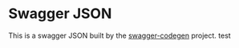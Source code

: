 # Swagger JSON
This is a swagger JSON built by the [swagger-codegen](https://github.com/swagger-api/swagger-codegen) project.
test

